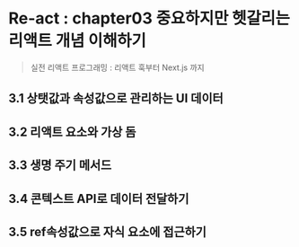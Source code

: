 # Re-act : chapter03 중요하지만 헷갈리는 리액트 개념 이해하기

> 실전 리액트 프로그래밍 : 리액트 훅부터 Next.js 까지



## 3.1 상탯값과 속성값으로 관리하는 UI 데이터



## 3.2 리액트 요소와 가상 돔



## 3.3 생명 주기 메서드



## 3.4 콘텍스트 API로 데이터 전달하기



## 3.5 ref속성값으로 자식 요소에 접근하기

